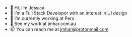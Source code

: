 - 👋 Hi, I’m Jessica
- 👀 I’m a Full Stack Developor with an interest in UI design
- 🌱 I’m currently working at Perx
- 💞️ See my work at jmhar.com.au
- 📫 You can reach me at jmhar@protonmail.com
